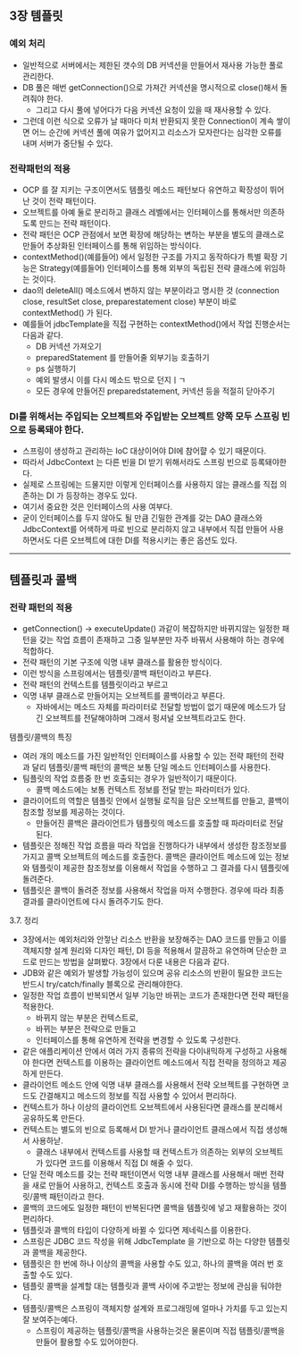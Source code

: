 ## 3장 템플릿

### 예외 처리
- 일반적으로 서버에서는 제한된 갯수의 DB 커넥션을 만들어서 재사용 가능한 풀로 관리한다.
- DB 풀은 매번 getConnection()으로 가져간 커넥션을 명시적으로 close()해서 돌려줘야 한다.
    - 그리고 다시 풀에 넣어다가 다음 커넥션 요청이 있을 때 재사용할 수 있다.
- 그런데 이런 식으로 오류가 날 때마다 미처 반환되지 못한 Connection이 계속 쌓이면 어느 순간에 커넥션 풀에 여유가 없어지고 리소스가 모자란다는 심각한 오류를 내며 서버가 중단될 수 있다.


### 전략패턴의 적용

- OCP 를 잘 지키는 구조이면서도 템플릿 메소드 패턴보다 유연하고 확장성이 뛰어난 것이 전략 패턴이다.
- 오브젝트를 아예 둘로 분리하고 클래스 레벨에서는 인터페이스를 통해서만 의존하도록 만드는 전략 패턴이다.
- 전략 패턴은 OCP 관점에서 보면 확장에 해당하는 변하는 부분을 별도의 클래스로 만들어 추상화된 인터페이스를 통해 위임하는 방식이다.
- contextMethod()(예를들어) 에서 일정한 구조를 가지고 동작하다가 특별 확장 기능은 Strategy(예를들어) 인터페이스를 통해 외부의 독립된 전략 클래스에 위임하는 것이다.
- dao의 deleteAll() 메소드에서 변하지 않는 부분이라고 명시한 것 (connection close, resultSet close, preparestatement close) 부분이 바로 contextMethod() 가 된다.
- 예를들어 jdbcTemplate을 직접 구현하는 contextMethod()에서 작업 진행순서는 다음과 같다.
    - DB 커넥션 가져오기
    - preparedStatement 를 만들어줄 외부기능 호출하기
    - ps 실행하기
    - 예외 발생시 이를 다시 메소드 밖으로 던지ㅣㄱ
    - 모든 경우에 만들어진 preparedstatement, 커넥션 등을 적절히 닫아주기

 
### DI를 위해서는 주입되는 오브젝트와 주입받는 오브젝트 양쪽 모두 스프링 빈으로 등록돼야 한다.

- 스프링이 생성하고 관리하는 IoC 대상이어야 DI에 참어햘 수 있기 때문이다.
- 따라서 JdbcContext 는 다른 빈을 DI 받기 위해서라도 스프링 빈으로 등록돼야한다.
- 실제로 스프링에는 드물지만 이렇게 인터페이스를 사용하지 않는 클래스를 직접 의존하는 DI 가 등장하는 경우도 있다.
- 여기서 중요한 것은 인터페이스의 사용 여부다.
- 굳이 인터페이스를 두지 않아도 될 만큼 긴밀한 관계를 갖는 DAO 클래스와 JdbcContext를 어색하게 따로 빈으로 분리하지 않고 내부에서 직접 만들어 사용하면서도 다른 오브젝트에 대한 DI를 적용시키는 좋은 옵션도 있다.


-----


## 템플릿과 콜백


### 전략 패턴의 적용
- getConnection() -> executeUpdate() 과같이 복잡하지만 바뀌지않는 일정한 패턴을 갖는 작업 흐름이 존재하고 그중 일부분만 자주 바꿔서 사용해야 하는 경우에 적합하다.
- 전략 패턴의 기본 구조에 익명 내부 클래스를 활용한 방식이다.
- 이런 방식을 스프링에서는 템플릿/콜백 패턴이라고 부른다.
- 전략 패턴의 컨텍스트를 템플릿이라고 부르고
- 익명 내부 클래스로 만들어지는 오브젝트를 콜백이라고 부른다.
    - 자바에서는 메소드 자체를 파라미터로 전달할 방법이 없기 때문에 메소드가 담긴 오브젝트를 전달해야하며 그래서 펑셔널 오브젝트라고도 한다.

템플릿/콜백의 특징
- 여러 개의 메소드를 가진 일반적인 인터페이스를 사용할 수 있는 전략 패턴의 전략과 달리 템플릿/콜백 패턴의 콜백은 보통 단일 메소드 인터페이스를 사용한다.
- 팀플릿의 작업 흐름중 한 번 호출되는 경우가 일반적이기 때문이다.
    - 콜백 메소드에는 보통 컨텍스트 정보를 전달 받는 파라미터가 있다.
- 클라이어트의 역할은 템플릿 안에서 실행될 로직을 담은 오브젝트를 만들고, 콜백이 참조할 정보를 제공하는 것이다.
    - 만들어진 콜백은 클라이언트가 템플릿의 메소드를 호출할 때 파라미터로 전달된다.
- 템플릿은 정해진 작업 흐름을 따라 작업을 진행하다가 내부에서 생성한 참조정보를 가지고 콜백 오브젝트의 메소드를 호출한다. 콜백은 클라이언트 메소드에 있는 정보와 템플릿이 제공한 참조정보를 이용해서 작업을 수행하고 그 결과를 다시 템플릿에 돌려준다.
- 템플릿은 콜백이 돌려준 정보를 사용해서 작업을 마저 수행한다. 경우에 따라 최종결과를 클라이언트에 다시 돌려주기도 한다.


3.7. 정리

- 3장에서는 예외처리와 안젛난 리소스 반환을 보장해주는 DAO 코드를 만들고 이를 객체지향 설계 원리와 디자인 패턴, DI 등을 적용해서 깔끔하고 유연하며 단순한 코드로 만드는 방법을 살펴봤다. 3장에서 다룬 내용은 다음과 같다.
- JDB와 같은 예외가 발생할 가능성이 있으며 공유 리소스의 반환이 필요한 코드는 반드시 try/catch/finally 블록으로 관리해야한다.
- 일정한 작업 흐름이 반복되면서 일부 기능만 바뀌는 코드가 존재한다면 전략 패턴을 적용한다.
    - 바뀌지 않는 부분은 컨텍스트로,
    - 바뀌는 부분은 전략으로 만들고
    - 인터페이스를 통해 유연하게 전략을 변경할 수 있도록 구성한다.
- 같은 애플리케이션 안에서 여러 가지 종류의 전략을 다이내믹하게 구성하고 사용해야 한다면 컨텍스트를 이용하는 클라이언트 메소드에서 직접 전략을 정의하고 제공하게 만든다.
- 클라이언트 메소드 안에 익명 내부 클래스를 사용해서 전략 오브젝트를 구현하면 코드도 간결해지고 메소드의 정보를 직접 사용할 수 있어서 편리하다.
- 컨텍스트가 하나 이상의 클라이언트 오브젝트에서 사용된다면 클래스를 분리해서 공유하도록 만든다.
- 컨텍스트는 별도의 빈으로 등록해서 DI 받거나 클라이언트 클래스에서 직접 생성해서 사용하낟.
    - 클래스 내부에서 컨텍스트를 사용할 때 컨텍스트가 의존하는 외부의 오브젝트가 있다면 코드를 이용해서 직접 DI 해줄 수 있다.
- 단일 전략 메소드를 갖는 전략 패턴이면서 익명 내부 클래스를 사용해서 매번 전략을 새로 만들어 사용하고, 컨텍스트 호출과 동시에 전략 DI를 수행하는 방식을 템플릿/콜백 패턴이라고 한다.
- 콜백의 코드에도 일정한 패턴이 반복된다면 콜백을 템플릿에 넣고 재활용하는 것이 편리하다.
- 템플릿과 콜백의 타입이 다양하게 바뀔 수 있다면 제네릭스를 이용한다.
- 스프링은 JDBC 코드 작성을 위해 JdbcTemplate 을 기반으로 하는 다양한 템플릿과 콜백을 제공한다.
- 템플릿은 한 번에 하나 이상의 콜백을 사용할 수도 있고, 하나의 콜백을 여러 번 호출할 수도 있다.
- 템플릿 콜백을 설계할 대는 템플릿과 콜백 사이에 주고받는 정보에 관심을 둬야한다.
- 템플릿/콜백은 스프링이 객체지향 설계와 프로그래밍에 얼마나 가치를 두고 있는지 잘 보여주는예다.
    - 스프링이 제공하는 템플릿/콜백을 사용하는것은 물론이며 직접 템플릿/콜백을 만들어 활용할 수도 있어야한다.












